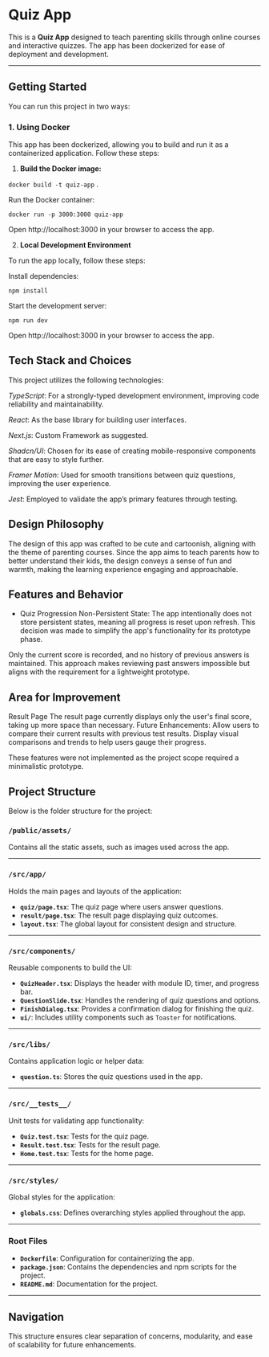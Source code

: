 # Quiz App

This is a **Quiz App** designed to teach parenting skills through online courses and interactive quizzes. The app has been dockerized for ease of deployment and development.

---

## Getting Started

You can run this project in two ways:

### 1. Using Docker

This app has been dockerized, allowing you to build and run it as a containerized application. Follow these steps:

1. **Build the Docker image:**

`docker build -t quiz-app` .

Run the Docker container:

`docker run -p 3000:3000 quiz-app`

Open http://localhost:3000 in your browser to access the app.

2. **Local Development Environment**

To run the app locally, follow these steps:

Install dependencies:

`npm install`

Start the development server:


`npm run dev`

Open http://localhost:3000 in your browser to access the app.

## Tech Stack and Choices

This project utilizes the following technologies:

*TypeScript*: For a strongly-typed development environment, improving code reliability and maintainability.


*React*: As the base library for building user interfaces.


*Next.js*: Custom Framework as suggested.


*Shadcn/UI*: Chosen for its ease of creating mobile-responsive components that are easy to style further.


*Framer Motion*: Used for smooth transitions between quiz questions, improving the user experience.


*Jest*: Employed to validate the app’s primary features through testing.

## Design Philosophy

The design of this app was crafted to be cute and cartoonish, aligning with the theme of parenting courses. Since the app aims to teach parents how to better understand their kids, the design conveys a sense of fun and warmth, making the learning experience engaging and approachable.

## Features and Behavior
* Quiz Progression
Non-Persistent State: The app intentionally does not store persistent states, meaning all progress is reset upon refresh. This decision was made to simplify the app's functionality for its prototype phase.

Only the current score is recorded, and no history of previous answers is maintained. This approach makes reviewing past answers impossible but aligns with the requirement for a lightweight prototype.

## Area for Improvement

Result Page
The result page currently displays only the user's final score, taking up more space than necessary.
Future Enhancements: 
Allow users to compare their current results with previous test results.
Display visual comparisons and trends to help users gauge their progress.

These features were not implemented as the project scope required a minimalistic prototype.

## Project Structure
Below is the folder structure for the project:


### `/public/assets/`
Contains all the static assets, such as images used across the app.

---

### `/src/app/`
Holds the main pages and layouts of the application:
- **`quiz/page.tsx`**: The quiz page where users answer questions.
- **`result/page.tsx`**: The result page displaying quiz outcomes.
- **`layout.tsx`**: The global layout for consistent design and structure.

---

### `/src/components/`
Reusable components to build the UI:
- **`QuizHeader.tsx`**: Displays the header with module ID, timer, and progress bar.
- **`QuestionSlide.tsx`**: Handles the rendering of quiz questions and options.
- **`FinishDialog.tsx`**: Provides a confirmation dialog for finishing the quiz.
- **`ui/`**: Includes utility components such as `Toaster` for notifications.

---

### `/src/libs/`
Contains application logic or helper data:
- **`question.ts`**: Stores the quiz questions used in the app.

---

### `/src/__tests__/`
Unit tests for validating app functionality:
- **`Quiz.test.tsx`**: Tests for the quiz page.
- **`Result.test.tsx`**: Tests for the result page.
- **`Home.test.tsx`**: Tests for the home page.

---

### `/src/styles/`
Global styles for the application:
- **`globals.css`**: Defines overarching styles applied throughout the app.

---

### Root Files
- **`Dockerfile`**: Configuration for containerizing the app.
- **`package.json`**: Contains the dependencies and npm scripts for the project.
- **`README.md`**: Documentation for the project.

---

## Navigation
This structure ensures clear separation of concerns, modularity, and ease of scalability for future enhancements.




